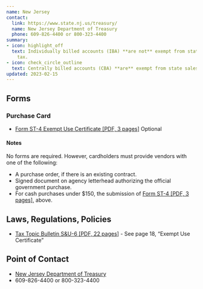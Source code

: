 ```yaml
---
name: New Jersey
contact:
  link: https://www.state.nj.us/treasury/
  name: New Jersey Department of Treasury
  phone: 609-826-4400 or 800-323-4400
summary:
- icon: highlight_off
  text: Individually billed accounts (IBA) **are not** exempt from state sales
    tax.
- icon: check_circle_outline
  text: Centrally billed accounts (CBA) **are** exempt from state sales tax.
updated: 2023-02-15
---
```


## Forms

### Purchase Card

* [Form ST-4 Exempt Use Certificate [PDF, 3 pages]](https://www.state.nj.us/treasury/taxation/pdf/other_forms/sales/st4.pdf) <span class="usa-tag">Optional</span>

#### Notes

No forms are required. However, cardholders must provide vendors with one of the following:
* A purchase order, if there is an existing contract.
* Signed document on agency letterhead authorizing the official government purchase.
* For cash purchases under $150, the submission of [Form ST-4 [PDF, 3 pages]](https://www.state.nj.us/treasury/taxation/pdf/other_forms/sales/st4.pdf), above.

## Laws, Regulations, Policies

* [Tax Topic Bulletin S&U-6 [PDF, 22 pages]](https://www.state.nj.us/treasury/taxation/pdf/pubs/sales/su6.pdf) - See page 18, “Exempt Use Certificate”

## Point of Contact
- [New Jersey Department of Treasury](https://www.state.nj.us/treasury/)
- 609-826-4400 or 800-323-4400